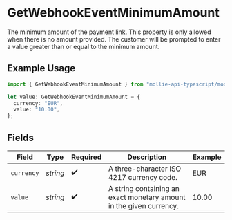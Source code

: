 # GetWebhookEventMinimumAmount

The minimum amount of the payment link. This property is only allowed when there is no amount provided. The
customer will be prompted to enter a value greater than or equal to the minimum amount.

## Example Usage

```typescript
import { GetWebhookEventMinimumAmount } from "mollie-api-typescript/models/operations";

let value: GetWebhookEventMinimumAmount = {
  currency: "EUR",
  value: "10.00",
};
```

## Fields

| Field                                                               | Type                                                                | Required                                                            | Description                                                         | Example                                                             |
| ------------------------------------------------------------------- | ------------------------------------------------------------------- | ------------------------------------------------------------------- | ------------------------------------------------------------------- | ------------------------------------------------------------------- |
| `currency`                                                          | *string*                                                            | :heavy_check_mark:                                                  | A three-character ISO 4217 currency code.                           | EUR                                                                 |
| `value`                                                             | *string*                                                            | :heavy_check_mark:                                                  | A string containing an exact monetary amount in the given currency. | 10.00                                                               |